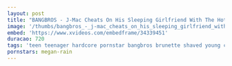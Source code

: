```yaml
---
layout: post
title: "BANGBROS - J-Mac Cheats On His Sleeping Girlfriend With The Hot BFF"
image: '/thumbs/bangbros_-_j-mac_cheats_on_his_sleeping_girlfriend_with_the_hot_bff.jpg'
embed: 'https://www.xvideos.com/embedframe/34339451'
duracao: 720
tags: 'teen teenager hardcore pornstar bangbros brunette shaved young cheating cheater big-cock big-cock big-dick joven jmacj-mac bang-bros adolecente cheating-on-girlfriend megan-rain'
pornstars: megan-rain
---
```

